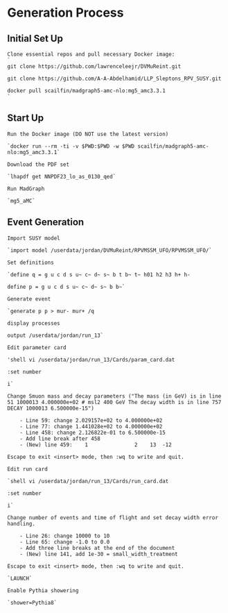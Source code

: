 # Generation Process


## Initial Set Up

	Clone essential repos and pull necessary Docker image:
	`
	git clone https://github.com/lawrenceleejr/DVMuReint.git

	git clone https://github.com/A-A-Abdelhamid/LLP_Sleptons_RPV_SUSY.git

	docker pull scailfin/madgraph5-amc-nlo:mg5_amc3.3.1
	`

## Start Up

	Run the Docker image (DO NOT use the latest version)

	`docker run --rm -ti -v $PWD:$PWD -w $PWD scailfin/madgraph5-amc-nlo:mg5_amc3.3.1`

	Download the PDF set

	`lhapdf get NNPDF23_lo_as_0130_qed`

	Run MadGraph

	`mg5_aMC`
## Event Generation
	
	Import SUSY model

	`import model /userdata/jordan/DVMuReint/RPVMSSM_UFO/RPVMSSM_UFO/`

	Set definitions

	`define q = g u c d s u~ c~ d~ s~ b t b~ t~ h01 h2 h3 h+ h-

	define p = g u c d s u~ c~ d~ s~ b b~`

	Generate event

	`generate p p > mur- mur+ /q

	display processes

	output /userdata/jordan/run_13`

	Edit parameter card

	'shell vi /userdata/jordan/run_13/Cards/param_card.dat

	:set number

	i`

	Change Smuon mass and decay parameters ("The mass (in GeV) is in line 51 1000013 4.000000e+02 # msl2 400 GeV The decay width is in line 757 DECAY 1000013 6.500000e-15")

		- Line 59: change 2.029157e+02 to 4.000000e+02
		- Line 77: change 1.441028e+02 to 4.000000e+02
		- Line 458: change 2.126822e-01 to 6.500000e-15
		- Add line break after 458
		- (New) line 459:    1               2    13  -12 

	Escape to exit <insert> mode, then :wq to write and quit.

	Edit run card

	`shell vi /userdata/jordan/run_13/Cards/run_card.dat

	:set number

	i`

	Change number of events and time of flight and set decay width error handling. 

		- Line 26: change 10000 to 10
		- Line 65: change -1.0 to 0.0
		- Add three line breaks at the end of the document
		- (New) line 141, add 1e-30 = small_width_treatment

	Escape to exit <insert> mode, then :wq to write and quit.

	`LAUNCH`

	Enable Pythia showering

	`shower=Pythia8`
